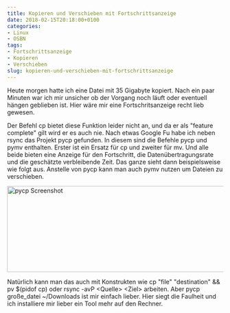 ```yaml
---
title: Kopieren und Verschieben mit Fortschrittsanzeige
date: 2018-02-15T20:18:00+0100
categories:
- Linux
- OSBN
tags:
- Fortschrittsanzeige
- Kopieren
- Verschieben
slug: kopieren-und-verschieben-mit-fortschrittsanzeige
---
```

Heute morgen hatte ich eine Datei mit 35 Gigabyte kopiert. Nach ein paar Minuten war ich mir unsicher ob der Vorgang noch läuft oder eventuell hängen geblieben ist. Hier wäre mir eine Fortschritsanzeige recht lieb gewesen.

Der Befehl cp bietet diese Funktion leider nicht an, und da er als "feature complete" gilt wird er es auch nie. Nach etwas Google Fu habe ich neben rsync das Projekt pycp gefunden. In diesem sind die Befehle pycp und pymv enthalten. Erster ist ein Ersatz für cp und zweiter für mv. Und alle beide bieten eine Anzeige für den Fortschritt, die Datenübertragungsrate und die geschätzte verbleibende Zeit. Das ganze sieht dann beispielsweise wie folgt aus. Anstelle von pycp kann man auch pymv nutzen um Dateien zu verschieben.

<img alt="pycp Screenshot" src="/files/pycp.png" style="width: 656px; height: 201px;">

Natürlich kann man das auch mit Konstrukten wie cp "file" "destination" &amp;&amp; pv $(pidof cp) oder rsync -avP &lt;Quelle&gt; &lt;Ziel&gt; arbeiten. Aber pycp große_datei ~/Downloads ist mir einfach lieber. Hier siegt die Faulheit und ich installiere mir lieber ein Tool mehr auf den Rechner.
